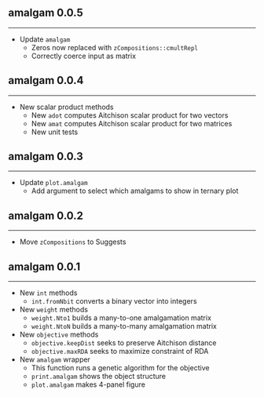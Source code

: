 ## amalgam 0.0.5
---------------------
* Update `amalgam`
    * Zeros now replaced with `zCompositions::cmultRepl`
    * Correctly coerce input as matrix

## amalgam 0.0.4
---------------------
* New scalar product methods
    * New `adot` computes Aitchison scalar product for two vectors
    * New `amat` computes Aitchison scalar product for two matrices
    * New unit tests

## amalgam 0.0.3
---------------------
* Update `plot.amalgam`
    * Add argument to select which amalgams to show in ternary plot

## amalgam 0.0.2
---------------------
* Move `zCompositions` to Suggests

## amalgam 0.0.1
---------------------
* New `int` methods
    * `int.fromNbit` converts a binary vector into integers
* New `weight` methods
    * `weight.Nto1` builds a many-to-one amalgamation matrix
    * `weight.NtoN` builds a many-to-many amalgamation matrix
* New `objective` methods
    * `objective.keepDist` seeks to preserve Aitchison distance
    * `objective.maxRDA` seeks to maximize constraint of RDA
* New `amalgam` wrapper
    * This function runs a genetic algorithm for the objective
    * `print.amalgam` shows the object structure
    * `plot.amalgam` makes 4-panel figure
